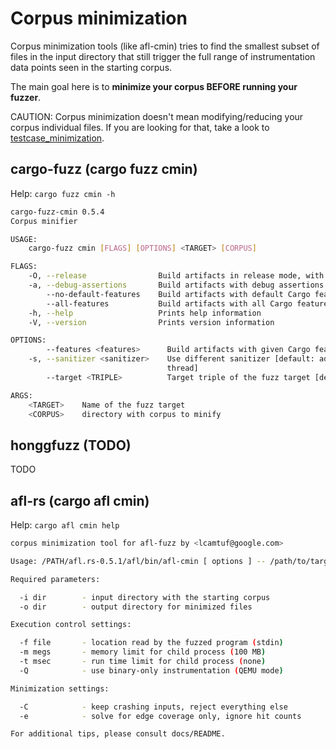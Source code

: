 # Corpus minimization

Corpus minimization tools (like afl-cmin)  tries  to  find  the smallest subset of files in the input directory that still trigger the full range of instrumentation data points seen in the starting corpus.

The main goal here is to **minimize your corpus BEFORE running your fuzzer**.

CAUTION: Corpus minimization doesn't mean modifying/reducing your corpus individual files. If you are looking for that, take a look to [testcase_minimization](testcase_minimization.md).

## cargo-fuzz (cargo fuzz cmin)

Help: `cargo fuzz cmin -h`

``` sh
cargo-fuzz-cmin 0.5.4
Corpus minifier

USAGE:
    cargo-fuzz cmin [FLAGS] [OPTIONS] <TARGET> [CORPUS]

FLAGS:
    -O, --release                Build artifacts in release mode, with optimizations
    -a, --debug-assertions       Build artifacts with debug assertions enabled (default if not -O)
        --no-default-features    Build artifacts with default Cargo features disabled
        --all-features           Build artifacts with all Cargo features enabled
    -h, --help                   Prints help information
    -V, --version                Prints version information

OPTIONS:
        --features <features>      Build artifacts with given Cargo feature enabled
    -s, --sanitizer <sanitizer>    Use different sanitizer [default: address]  [possible values: address, leak, memory,
                                   thread]
        --target <TRIPLE>          Target triple of the fuzz target [default: x86_64-unknown-linux-gnu]

ARGS:
    <TARGET>    Name of the fuzz target
    <CORPUS>    directory with corpus to minify

```

## honggfuzz (TODO)

TODO

## afl-rs (cargo afl cmin)

Help: `cargo afl cmin help`

``` sh
corpus minimization tool for afl-fuzz by <lcamtuf@google.com>

Usage: /PATH/afl.rs-0.5.1/afl/bin/afl-cmin [ options ] -- /path/to/target_app [ ... ]

Required parameters:

  -i dir        - input directory with the starting corpus
  -o dir        - output directory for minimized files

Execution control settings:

  -f file       - location read by the fuzzed program (stdin)
  -m megs       - memory limit for child process (100 MB)
  -t msec       - run time limit for child process (none)
  -Q            - use binary-only instrumentation (QEMU mode)

Minimization settings:

  -C            - keep crashing inputs, reject everything else
  -e            - solve for edge coverage only, ignore hit counts

For additional tips, please consult docs/README.
```